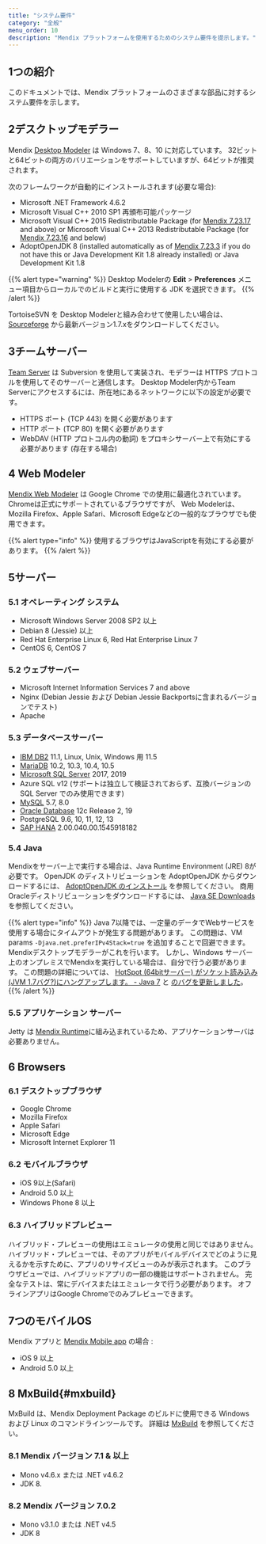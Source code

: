 ```yaml
---
title: "システム要件"
category: "全般"
menu_order: 10
description: "Mendix プラットフォームを使用するためのシステム要件を提示します。"
---
```


## 1つの紹介

このドキュメントでは、Mendix プラットフォームのさまざまな部品に対するシステム要件を示します。

## 2デスクトップモデラー

Mendix [Desktop Modeler](desktop-modeler) は Windows 7、8、10 に対応しています。 32ビットと64ビットの両方のバリエーションをサポートしていますが、64ビットが推奨されます。

次のフレームワークが自動的にインストールされます(必要な場合):

* Microsoft .NET Framework 4.6.2
* Microsoft Visual C++ 2010 SP1 再頒布可能パッケージ
* Microsoft Visual C++ 2015 Redistributable Package (for [Mendix 7.23.17](/releasenotes/studio-pro/7.23#72317) and above) or Microsoft Visual C++ 2013 Redistributable Package (for [Mendix 7.23.16](/releasenotes/studio-pro/7.23#72316) and below)
* AdoptOpenJDK 8 (installed automatically as of [Mendix 7.23.3](/releasenotes/studio-pro/7.23#7233) if you do not have this or Java Development Kit 1.8 already installed) or Java Development Kit 1.8

{{% alert type="warning" %}}
Desktop Modelerの **Edit** > **Preferences** メニュー項目からローカルでのビルドと実行に使用する JDK を選択できます。
{{% /alert %}}

TortoiseSVN を Desktop Modelerと組み合わせて使用したい場合は、 [Sourceforge](http://sourceforge.net/projects/tortoisesvn/files/?source=navbar) から最新バージョン1.7.xをダウンロードしてください。

## 3チームサーバー

[Team Server](team-server) は Subversion を使用して実装され、モデラーは HTTPS プロトコルを使用してそのサーバーと通信します。 Desktop Modeler内からTeam Serverにアクセスするには、所在地にあるネットワークに以下の設定が必要です。

* HTTPS ポート (TCP 443) を開く必要があります
* HTTP ポート (TCP 80) を開く必要があります
* WebDAV (HTTP プロトコル内の動詞) をプロキシサーバー上で有効にする必要があります (存在する場合)

## 4 Web Modeler

[Mendix Web Modeler](/studio) は Google Chrome での使用に最適化されています。 Chromeは正式にサポートされているブラウザですが、 Web Modelerは、Mozilla Firefox、Apple Safari、Microsoft Edgeなどの一般的なブラウザでも使用できます。

{{% alert type="info" %}}
使用するブラウザはJavaScriptを有効にする必要があります。
{{% /alert %}}

## 5サーバー

### 5.1 オペレーティング システム

* Microsoft Windows Server 2008 SP2 以上
* Debian 8 (Jessie) 以上
* Red Hat Enterprise Linux 6, Red Hat Enterprise Linux 7
* CentOS 6, CentOS 7

### 5.2 ウェブサーバー

* Microsoft Internet Information Services 7 and above
* Nginx (Debian Jessie および Debian Jessie Backportsに含まれるバージョンでテスト)
* Apache

### 5.3 データベースサーバー

* [IBM DB2](db2) 11.1, Linux, Unix, Windows 用 11.5
* [MariaDB](mysql) 10.2, 10.3, 10.4, 10.5
* [Microsoft SQL Server](/developerportal/deploy/mendix-on-windows-microsoft-sql-server) 2017, 2019
* Azure SQL v12 (サポートは独立して検証されておらず、互換バージョンの SQL Server でのみ使用できます)
* [MySQL](mysql) 5.7, 8.0
* [Oracle Database](oracle) 12c Release 2, 19
* PostgreSQL 9.6, 10, 11, 12, 13
* [SAP HANA](saphana) 2.00.040.00.1545918182

### 5.4 Java

Mendixをサーバー上で実行する場合は、Java Runtime Environment (JRE) 8が必要です。 OpenJDK のディストリビューションを AdoptOpenJDK からダウンロードするには、 [AdoptOpenJDK のインストール](https://adoptopenjdk.net/installation.html) を参照してください。 商用Oracleディストリビューションをダウンロードするには、 [Java SE Downloads](http://www.oracle.com/technetwork/java/javase/downloads/index.html) を参照してください。

{{% alert type="info" %}}
Java 7以降では、一定量のデータでWebサービスを使用する場合にタイムアウトが発生する問題があります。 この問題は、VM params `-Djava.net.preferIPv4Stack=true` を追加することで回避できます。 Mendixデスクトップモデラーがこれを行います。 しかし、Windows サーバー上のオンプレミスでMendixを実行している場合は、自分で行う必要があります。 この問題の詳細については、 [HotSpot (64bitサーバー) がソケット読み込み(JVM 1.7バグ?)にハングアップします。 - Java 7](http://blog.bielu.com/2011/11/hotspot-64bit-server-hangs-on-socket.html) と [のバグを更新しました](https://forums.oracle.com/forums/thread.jspa?messageID=9985748)。
{{% /alert %}}

### 5.5 アプリケーション サーバー

Jetty は [Mendix Runtime](runtime)に組み込まれているため、アプリケーションサーバは必要ありません。

## 6 Browsers

### 6.1 デスクトップブラウザ

* Google Chrome
* Mozilla Firefox
* Apple Safari
* Microsoft Edge
* Microsoft Internet Explorer 11

### 6.2 モバイルブラウザ

* iOS 9以上(Safari)
* Android 5.0 以上
* Windows Phone 8 以上

### 6.3 ハイブリッドプレビュー

ハイブリッド・プレビューの使用はエミュレータの使用と同じではありません。 ハイブリッド・プレビューでは、そのアプリがモバイルデバイスでどのように見えるかを示すために、アプリのリサイズビューのみが表示されます。 このブラウザビューでは、ハイブリッドアプリの一部の機能はサポートされません。 完全なテストは、常にデバイスまたはエミュレータで行う必要があります。 オフラインアプリはGoogle Chromeでのみプレビューできます。

## 7つのモバイルOS

Mendix アプリと [Mendix Mobile app](getting-the-mendix-app) の場合 :

* iOS 9 以上
* Android 5.0 以上

## 8 MxBuild{#mxbuild}

MxBuild は、Mendix Deployment Package のビルドに使用できる Windows および Linux のコマンドラインツールです。 詳細は [MxBuild](mxbuild) を参照してください。

### 8.1 Mendix バージョン 7.1 & 以上

* Mono v4.6.x または .NET v4.6.2
* JDK 8.

### 8.2 Mendix バージョン 7.0.2

* Mono v3.1.0 または .NET v4.5
* JDK 8
